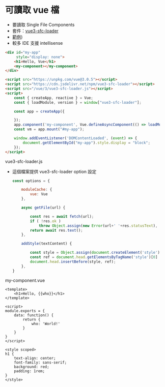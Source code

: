 # 可讀取 vue 檔

- 要讀取 Single File Components
- 套件：[vue3-sfc-loader](https://github.com/FranckFreiburger/vue3-sfc-loader)
- [範例](https://github.com/ragnakuei/HttpVueLoader/blob/master/HttpVueLoader/Views/Home/vue3style1.cshtml))
- 較多 IDE 支援 intellisense

```html
<div id="my-app"
     style="display: none">
    <h1>Hello, Vue</h1>
    <my-component></my-component>
</div>

<script src="https://unpkg.com/vue@3.0.5"></script>
<script src="https://cdn.jsdelivr.net/npm/vue3-sfc-loader"></script>
<script src="/vue/3/vue3-sfc-loader.js"></script>
<script>
    const { createApp, reactive } = Vue;
    const { loadModule, version } = window["vue3-sfc-loader"];

    const app = createApp({

    });
    app.component('my-component', Vue.defineAsyncComponent(() => loadModule('/vue/3/my-component.vue', options)));
    const vm = app.mount("#my-app");

    window.addEventListener('DOMContentLoaded', (event) => {
        document.getElementById("my-app").style.display = "block";
    });
</script>
```

vue3-sfc-loader.js

- 這個檔案提供 vue3-sfc-loader option 設定

    ```js
    const options = {

        moduleCache: {
            vue: Vue
        },

        async getFile(url) {

            const res = await fetch(url);
            if ( !res.ok )
                throw Object.assign(new Error(url+' '+res.statusText), { res });
            return await res.text();
        },

        addStyle(textContent) {

            const style = Object.assign(document.createElement('style'), { textContent });
            const ref = document.head.getElementsByTagName('style')[0] || null;
            document.head.insertBefore(style, ref);
        },
    }
    ```


my-component.vue

```vue
<template>
    <h1>Hello, {{who}}</h1>
</template>

<script>
module.exports = {
    data: function() {
        return {
            who: 'World!'
        }
    }
}
</script>

<style scoped>
h1 {
    text-align: center;
    font-family: sans-serif;
    background: red;
    padding: 1rem;
}
</style>
```